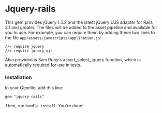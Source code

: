 # Jquery-rails

This gem provides jQuery 1.5.2 and the latest jQuery UJS adapter for Rails 3.1 and greater. The files will be added to the asset pipeline and available for you to use. For example, you can require them by adding these two lines to the file `app/assets/javascripts/application.js`:

    //= require jquery
    //= require jquery_ujs

Also provided is Sam Ruby's assert_select_jquery function, which is automatically required for use in tests.

### Installation

In your Gemfile, add this line:

    gem "jquery-rails"

Then, run `bundle install`. You're done!

